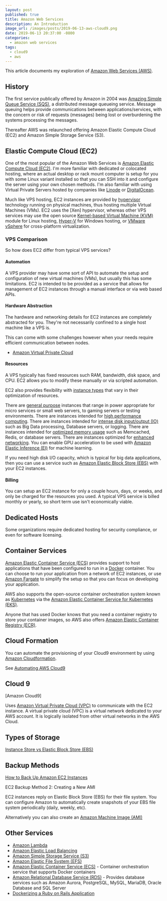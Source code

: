 ```yaml
---
layout: post
published: true
title: Amazon Web Services
description: An Introduction
image_url: /images/posts/2019-06-13-aws-cloud9.png
date: 2019-06-13 20:37:00 -0800
categories:
  - amazon web services
tags:
  - cloud9
  - aws
---
```


This article documents my exploration of [Amazon Web Services (AWS)].

## History

The first service publically offered by Amazon in 2004 was
[Amazing Simple Queue Service (SQS)],
a distributed message queueing service. Message queuing helps provide
communications between applications/services, with the concern or risk of
requests (messages) being lost or overburdening the systems processing the
messages.

Thereafter AWS was relaunched offering Amazon Elastic Compute Cloud (EC2) and
Amazon Simple Storage Service (S3).

## Elastic Compute Cloud (EC2)

One of the most popular of the Amazon Web Services is
[Amazon Elastic Compute Cloud (EC2)]. I'm more familiar with dedicated or
colocated hosting, where an actual desktop or rack mount computer is setup for
you with some Linux variant installed so that you can SSH into it and configure
the server using your own chosen methods. I'm also familiar with using Virtual
Private Servers hosted by companies like [Linode] or [DigitalOcean].

Much like VPS hosting, EC2 instances are provided by [hypervisor] technology
running on physical machines, thus hosting multiple Virtual Machines (VMs).
EC2 uses the [Xen] hypervisor, whereas other VPS services may use the
open source [Kernel-based Virtual Machine (KVM)] module for Linux hosting,
[Hyper-V] for Windows hosting, or [VMware vSphere] for cross-platform
virtualization.

### VPS Comparison

So how does EC2 differ from typical VPS services?

#### Automation

A VPS provider may have some sort of API to automate the setup and configuration
of new virtual machines (VMs), but usually this has some limitations. EC2
is intended to be provided as a service that allows for management of EC2
instances through a manual interface or via web based APIs.

#### Hardware Abstraction

The hardware and networking details for EC2 instances are completely abstracted
for you. They're not necessarily confined to a single host machine like a VPS
is.

This can come with some challenges however when your needs require efficient
communication between nodes.

- [Amazon Virtual Private Cloud]

#### Resources

A VPS typically has fixed resources such RAM, bandwidth, disk space, and CPU.
EC2 allows you to modify these manually or via scripted automation.

EC2 also provides flexibility with [instance types] that vary in their
optimization of resources.

There are [general purpose] instances that range in power appropriate for micro
services or small web servers, to gaming servers or testing environments. There
are instances intended for [high performance computing]. There are instances
intended for [intense disk input/output (IO)] such as Big Data processing,
Database servers, or logging. There are instances intended for [optimized
memory usage] such as Memcached, Redis, or database servers. There are instances
optimized for [enhanced networking]. You can enable GPU acceleration to be used
with [Amazon Elastic Inference (EI)] for machine learning.

If you need high disk I/O capacity, which is typical for big data applications,
then you can use a service such as [Amazon Elastic Block Store (EBS)] with your
EC2 instances.

#### Billing

You can setup an EC2 instance for only a couple hours, days, or weeks, and only
be charged for the resources you used. A typical VPS service is billed monthly
or yearly, so short term use isn't economically viable.

## Dedicated Hosts

Some organizations require dedicated hosting for security compliance, or even
for software licensing.

## Container Services

[Amazon Elastic Container Service (ECS)] provides support to host applications
that have been configured to run in a [Docker] container. You can choose to
run your application from a network of EC2 instances, or use [Amazon Fargate] to
simplify the setup so that you can focus on developing your application.

AWS also supports the open-source container orchestration system known as
[Kubernetes] via the [Amazon Elastic Container Service for Kubernetes (EKS)].

Anyone that has used Docker knows that you need a container registry to store
your container images, so AWS also offers
[Amazon Elastic Container Registry (ECR)].

## Cloud Formation

You can automate the provisioning of your Cloud9 environment by using
[Amazon Cloudformation].

See [Automating AWS Cloud9](https://dzone.com/articles/automating-aws-cloud9)

## Cloud 9

[Amazon Cloud9]

Uses [Amazon Virtual Private Cloud (VPC)] to communicate with the EC2 instance.
A virtual private cloud (VPC) is a virtual network dedicated to your AWS account.
It is logically isolated from other virtual networks in the AWS Cloud.

## Types of Storage

[Instance Store vs Elastic Block Store (EBS)](https://aws.amazon.com/premiumsupport/knowledge-center/instance-store-vs-ebs/)

## Backup Methods

[How to Back Up Amazon EC2 Instances](https://www.cloudberrylab.com/resources/blog/backup-aws-ec2-instance/)

EC2 Backup Method 2: Creating a New AMI

EC2 instances reply on Elastic Block Store (EBS) for their file system. You can
configure Amazon to automatically create snapshots of your EBS file system
periodically (daily, weekly, etc).

Alternatively you can also create an [Amazon Machine Image (AMI)]

## Other Services

- [Amazon Lambda]
- [Amazon Elastic Load Balancing]
- [Amazon Simple Storage Service (S3)]
- [Amazon Elastic File System (EFS)]
- [Amazon Elastic Container Service (ECS)] - Container orchestration service
  that supports Docker containers
- [Amazon Relational Database Service (RDS)] - Provides database services such
  as Amazon Aurora, PostgreSQL, MySQL, MariaDB, Oracle Database and SQL Server
- [Dockerizing a Ruby on Rails Application]

[amazon web services (aws)]: https://en.wikipedia.org/wiki/Amazon_Web_Services
[amazing simple queue service (sqs)]: https://en.wikipedia.org/wiki/Amazon_Simple_Queue_Service
[hypervisor]: https://en.wikipedia.org/wiki/Hypervisor
[xen hypervisor]: https://en.wikipedia.org/wiki/Xen
[kernel-based virtual machine (kvm)]: https://en.wikipedia.org/wiki/Kernel-based_Virtual_Machine
[hyper-v]: https://en.wikipedia.org/wiki/Hyper-V
[vmware vsphere]: https://en.wikipedia.org/wiki/VMware_vSphere
[cloud9]: https://aws.amazon.com/cloud9/
[linode]: https://www.linode.com/
[digitalocean]: https://www.digitalocean.com/
[amazon elastic compute cloud (ec2)]: https://aws.amazon.com/ec2/
[general purpose]: https://docs.aws.amazon.com/AWSEC2/latest/UserGuide/general-purpose-instances.html
[instance types]: https://docs.aws.amazon.com/AWSEC2/latest/UserGuide/instance-types.html#AvailableInstanceTypes
[high performance computing]: https://docs.aws.amazon.com/AWSEC2/latest/UserGuide/compute-optimized-instances.html
[intense disk input/output (io)]: https://docs.aws.amazon.com/AWSEC2/latest/UserGuide/storage-optimized-instances.html
[optimized memory usage]: https://docs.aws.amazon.com/AWSEC2/latest/UserGuide/memory-optimized-instances.html
[enhanced networking]: https://docs.aws.amazon.com/AWSEC2/latest/UserGuide/enhanced-networking.html#supported_instances
[amazon elastic inference (ei)]: https://aws.amazon.com/machine-learning/elastic-inference/
[amazon virtual private cloud]: https://aws.amazon.com/vpc/
[amazon lambda]: https://aws.amazon.com/lambda/
[amazon elastic file system (efs)]: https://aws.amazon.com/efs/
[amazon simple storage service (s3)]: https://aws.amazon.com/s3/
[amazon elastic block store (ebs)]: https://aws.amazon.com/ebs/
[amazon elastic container service (ecs)]: https://aws.amazon.com/ecs/
[amazon relational database service (rds)]: https://aws.amazon.com/rds/
[amazon elastic load balancing]: https://aws.amazon.com/elasticloadbalancing/
[amazon cloudformation]: https://aws.amazon.com/cloudformation/
[amazon virtual private cloud (vpc)]: https://aws.amazon.com/vpc/
[dockerizing a ruby on rails application]: https://semaphoreci.com/community/tutorials/dockerizing-a-ruby-on-rails-application
[amazon fargate]: https://aws.amazon.com/fargate/
[amazon elastic container service for kubernetes (eks)]: https://aws.amazon.com/eks/
[kubernetes]: https://en.wikipedia.org/wiki/Kubernetes
[amazon elastic container registry (ecr)]: https://aws.amazon.com/ecr/
[docker]: https://aws.amazon.com/docker/
[amazon machine image (ami)]: https://docs.aws.amazon.com/AWSEC2/latest/UserGuide/ec2-instances-and-amis.html
